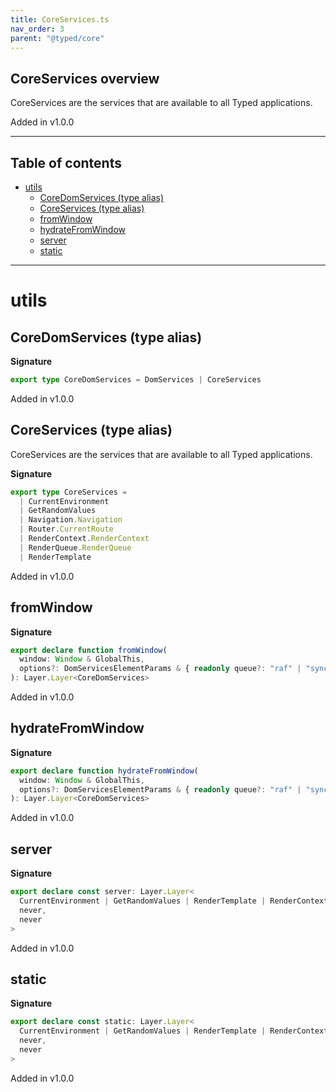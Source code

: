 ```yaml
---
title: CoreServices.ts
nav_order: 3
parent: "@typed/core"
---
```


## CoreServices overview

CoreServices are the services that are available to all Typed applications.

Added in v1.0.0

---

<h2 class="text-delta">Table of contents</h2>

- [utils](#utils)
  - [CoreDomServices (type alias)](#coredomservices-type-alias)
  - [CoreServices (type alias)](#coreservices-type-alias)
  - [fromWindow](#fromwindow)
  - [hydrateFromWindow](#hydratefromwindow)
  - [server](#server)
  - [static](#static)

---

# utils

## CoreDomServices (type alias)

**Signature**

```ts
export type CoreDomServices = DomServices | CoreServices
```

Added in v1.0.0

## CoreServices (type alias)

CoreServices are the services that are available to all Typed applications.

**Signature**

```ts
export type CoreServices =
  | CurrentEnvironment
  | GetRandomValues
  | Navigation.Navigation
  | Router.CurrentRoute
  | RenderContext.RenderContext
  | RenderQueue.RenderQueue
  | RenderTemplate
```

Added in v1.0.0

## fromWindow

**Signature**

```ts
export declare function fromWindow(
  window: Window & GlobalThis,
  options?: DomServicesElementParams & { readonly queue?: "raf" | "sync" | ["idle", IdleRequestOptions] }
): Layer.Layer<CoreDomServices>
```

Added in v1.0.0

## hydrateFromWindow

**Signature**

```ts
export declare function hydrateFromWindow(
  window: Window & GlobalThis,
  options?: DomServicesElementParams & { readonly queue?: "raf" | "sync" | ["idle", IdleRequestOptions] }
): Layer.Layer<CoreDomServices>
```

Added in v1.0.0

## server

**Signature**

```ts
export declare const server: Layer.Layer<
  CurrentEnvironment | GetRandomValues | RenderTemplate | RenderContext.RenderContext | RenderQueue.RenderQueue,
  never,
  never
>
```

Added in v1.0.0

## static

**Signature**

```ts
export declare const static: Layer.Layer<
  CurrentEnvironment | GetRandomValues | RenderTemplate | RenderContext.RenderContext | RenderQueue.RenderQueue,
  never,
  never
>
```

Added in v1.0.0
